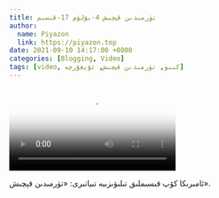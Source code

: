 ```yaml
---
title: تۈرمىدىن قېچىش 4-بۆلۈم 17-قىسىم
author:
  name: Piyazon
  link: https://piyazon.top
date: 2021-09-10 14:17:00 +0800
categories: [Blogging, Video]
tags: [video, كىنو, تۈرمىدىن قېچىش, ئۇيغۇرچە]
---
```


<style>
@import url(/assets/css/uyghur.css);
</style>

<video id="player" class="weixin_video" playsinline controls poster="https://gitlab.com/Alimjoo/cdn_img/-/raw/main/movie/pb/pb4.jpg"
  wxv="wxv_2184617251184705539" src="">

  <track kind="captions" label="English&Chinese" src="https://piyazon.top/storage/assets/subtitles/pb/s04e17.vtt" srclang="en&zh-CN"   />
</video>

ئامىرىكا كۆپ قىسىملىق تىلىۋىزىيە تىياتىرى: «تۈرمىدىن قېچىش».
